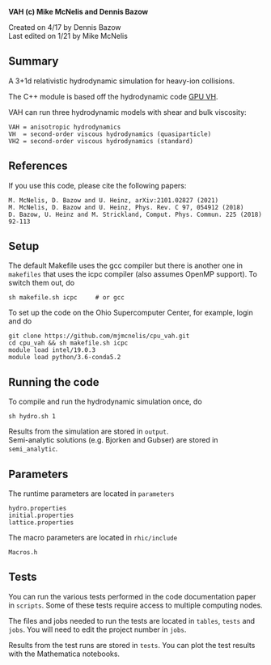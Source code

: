 **VAH (c) Mike McNelis and Dennis Bazow**

Created on 4/17 by Dennis Bazow\
Last edited on 1/21 by Mike McNelis

## Summary
A 3+1d relativistic hydrodynamic simulation for heavy-ion collisions.

The C++ module is based off the hydrodynamic code [GPU VH](https://github.com/bazow/gpu-vh.git).

VAH can run three hydrodynamic models with shear and bulk viscosity:

    VAH = anisotropic hydrodynamics
    VH  = second-order viscous hydrodynamics (quasiparticle)
    VH2 = second-order viscous hydrodynamics (standard)


## References

If you use this code, please cite the following papers:

    M. McNelis, D. Bazow and U. Heinz, arXiv:2101.02827 (2021)
    M. McNelis, D. Bazow and U. Heinz, Phys. Rev. C 97, 054912 (2018)
    D. Bazow, U. Heinz and M. Strickland, Comput. Phys. Commun. 225 (2018) 92-113



## Setup
The default Makefile uses the gcc compiler but there is another one in `makefiles` that uses the icpc compiler (also assumes OpenMP support). To switch them out, do

    sh makefile.sh icpc     # or gcc

To set up the code on the Ohio Supercomputer Center, for example, login and do

    git clone https://github.com/mjmcnelis/cpu_vah.git
    cd cpu_vah && sh makefile.sh icpc
    module load intel/19.0.3
    module load python/3.6-conda5.2


## Running the code
To compile and run the hydrodynamic simulation once, do

    sh hydro.sh 1

Results from the simulation are stored in `output`.\
Semi-analytic solutions (e.g. Bjorken and Gubser) are stored in `semi_analytic`.


## Parameters

The runtime parameters are located in `parameters`

    hydro.properties
    initial.properties
    lattice.properties

The macro parameters are located in `rhic/include`

    Macros.h


## Tests

You can run the various tests performed in the code documentation paper in `scripts`. Some of these tests require access to multiple computing nodes.

The files and jobs needed to run the tests are located in `tables`, `tests` and `jobs`. You will need to edit the project number in `jobs`.

Results from the test runs are stored in `tests`. You can plot the test results with the Mathematica notebooks.
